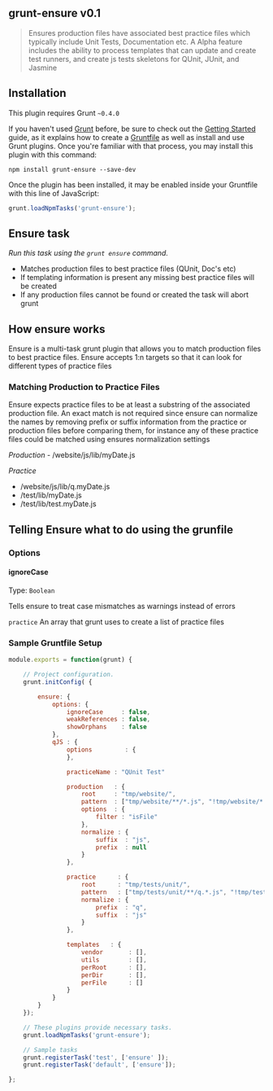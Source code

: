 ## grunt-ensure v0.1

>Ensures production files have associated best practice files which typically include Unit Tests, Documentation etc.
A Alpha feature includes the ability to process templates that can update and create test runners, and create js tests skeletons
for QUnit, JUnit, and Jasmine

## Installation
This plugin requires Grunt `~0.4.0`

If you haven't used [Grunt](http://gruntjs.com/) before, be sure to check out the [Getting Started](http://gruntjs.com/getting-started)
guide, as it explains how to create a [Gruntfile](http://gruntjs.com/sample-gruntfile) as well as install and use Grunt plugins.
Once you're familiar with that process, you may install this plugin with this command:

```shell
npm install grunt-ensure --save-dev
```

Once the plugin has been installed, it may be enabled inside your Gruntfile with this line of JavaScript:

```js
grunt.loadNpmTasks('grunt-ensure');
```

## Ensure task
_Run this task using the `grunt ensure` command._

- Matches production files to best practice files (QUnit, Doc's etc)
- If templating information is present any missing best practice files will be created
- If any production files cannot be found or created the task will abort grunt

## How ensure works
Ensure is a multi-task grunt plugin that allows you to match production files to best practice files. Ensure accepts 1:n
targets so that it can look for different types of practice files

### Matching Production to Practice Files
Ensure expects practice files to be at least a substring of the associated production file.  An exact match is not required
since ensure can normalize the names by removing prefix or suffix information from the practice or production files before
comparing them, for instance any of these practice files could be matched using ensures normalization settings

*Production* - /website/js/lib/myDate.js

*Practice*
- /website/js/lib/q.myDate.js
- /test/lib/myDate.js
- /test/lib/test.myDate.js

## Telling Ensure what to do using the grunfile

### Options
#### ignoreCase
Type: `Boolean`

Tells ensure to treat case mismatches as warnings instead of errors


`practice`
An array that grunt uses to create a list of practice files



### Sample Gruntfile Setup

```javascript
module.exports = function(grunt) {

    // Project configuration.
    grunt.initConfig( {

        ensure: {
            options: {
                ignoreCase     : false,
                weakReferences : false,
                showOrphans    : false
            },
            qJS : {
                options         : {
                },

                practiceName : "QUnit Test"

                production   : {
                    root     : "tmp/website/",
                    pattern  : ["tmp/website/**/*.js", "!tmp/website/*.js", "!tmp/website/vendor/**"],
                    options  : {
                        filter : "isFile"
                    },
                    normalize : {
                        suffix  : "js",
                        prefix  : null
                    }
                },

                practice      : {
                    root      : "tmp/tests/unit/",
                    pattern   : ["tmp/tests/unit/**/q.*.js", "!tmp/tests/unit/*.js"],
                    normalize : {
                        prefix  : "q",
                        suffix  : "js"
                    }
                },

                templates   : {
                    vendor       : [],
                    utils        : [],
                    perRoot      : [],
                    perDir       : [],
                    perFile      : []
                }
            }
        }
    });

    // These plugins provide necessary tasks.
    grunt.loadNpmTasks('grunt-ensure');

    // Sample tasks
    grunt.registerTask('test', ['ensure' ]);
    grunt.registerTask('default', ['ensure']);

};
```